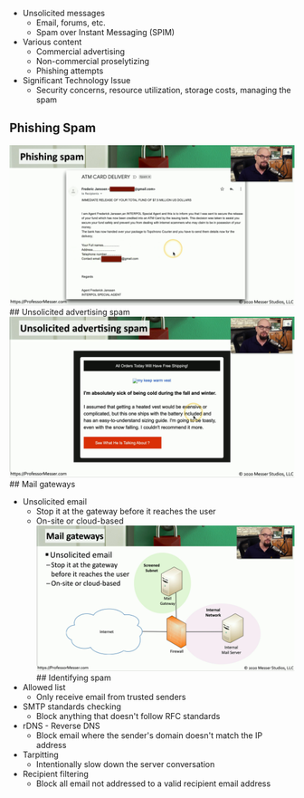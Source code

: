 - Unsolicited messages
	- Email, forums, etc.
	- Spam over Instant Messaging (SPIM)
- Various content
	- Commercial advertising
	- Non-commercial proselytizing
	- Phishing attempts
- Significant Technology Issue
	- Security concerns, resource utilization, storage costs, managing the spam

## Phishing Spam
![](Images/Pasted%20image%2020231127205012.png)## Unsolicited advertising spam
![](Images/Pasted%20image%2020231127205033.png)## Mail gateways
- Unsolicited email
	- Stop it at the gateway before it reaches the user
	- On-site or cloud-based
![](Images/Pasted%20image%2020231127205047.png)## Identifying spam
- Allowed list
	- Only receive email from trusted senders
- SMTP standards checking
	- Block anything that doesn't follow RFC standards
- rDNS - Reverse DNS
	- Block email where the sender's domain doesn't match the IP address
- Tarpitting
	- Intentionally slow down the server conversation
- Recipient filtering
	- Block all email not addressed to a valid recipient email address
